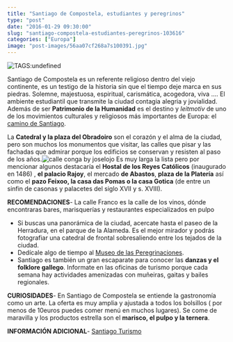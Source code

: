 ```yaml
---
title: "Santiago de Compostela, estudiantes y peregrinos"
type: "post"
date: "2016-01-29 09:30:00"
slug: "santiago-compostela-estudiantes-peregrinos-103616"
categories: ["Europa"]
image: "post-images/56aa07cf268a7s100391.jpg"
---
```


![ TAGS:undefined](post-images/56aa07cf268a7s100391.jpg "fachada de la catedral de Santiago de Compostela ")

Santiago de Compostela es un referente religioso dentro del viejo continente, es un testigo de la historia sin que el tiempo deje marca en sus piedras. Solemne, majestuosa, espiritual, carismática, acogedora, viva .... El ambiente estudiantil que transmite la ciudad contagia alegria y jovialidad. Además de ser **Patrimonio de la Humanidad** es el destino y *leitmotiv* de uno de los movimientos culturales y religiosos más importantes de Europa: el [camino de Santiago](http://www.missviajes.com/camino-santiago-8676).  
  
La **Catedral y la plaza del Obradoiro** son el corazón y el alma de la ciudad, pero son muchos los monumentos que visitar, las calles que pisar y las fachadas que admirar porque los edificios se conservan y resisten al paso de los años.![calle conga by joselojo](post-images/103616-79442.jpg "calle conga by joselojo") Es muy larga la lista pero por mencionar algunos destacaría el **Hostal de los Reyes Católicos** (inaugurado en 1486) , **el palacio Rajoy**, el mercado **de Abastos**, **plaza de la Platería** así como el **pazo Feixoo, la casa das Pomas o la casa Gotica** (de entre un sinfin de casonas y palacetes del siglo XVII y s. XVIII).  
  
**RECOMENDACIONES**- La calle Franco es la calle de los vinos, dónde encontraras bares, marisquerías y restaurantes especializados en pulpo
- Si buscas una panorámica de la ciudad, acercate hasta el paseo de la Herradura, en el parque de la Alameda. Es el mejor mirador y podrás fotografiar una catedral de frontal sobresaliendo entre los tejados de la ciudad.
- Dedícale algo de tiempo al [Museo de las Peregrinaciones](http://www.mdperegrinacions.com/).
- Santiago es también un gran escaparate para conocer las **danzas y el folklore gallego**. Informate en las oficinas de turismo porque cada semana hay actividades amenizadas con muñeiras, gaitas y bailes regionales.

**CURIOSIDADES**- En Santiago de Compostela se entiende la gastronomía como un arte. La oferta es muy amplia y ajustada a todos los bolsillos ( por menos de 10euros puedes comer menú en muchos lugares). Se come de maravilla y los productos estrella son el **marisco, el pulpo y la ternera**.

**INFORMACIÓN ADICIONAL**- [Santiago Turismo](http://www.santiagoturismo.com/)